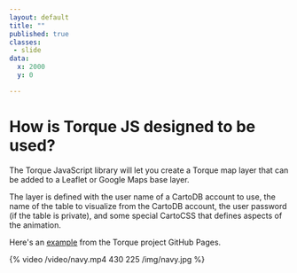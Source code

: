 ```yaml
---
layout: default
title: ""
published: true
classes:
 - slide
data:
  x: 2000
  y: 0

---
```


# How is Torque JS designed to be used? #

The Torque JavaScript library will let you create a Torque map layer that can be added to
a Leaflet or Google Maps base layer. 

The layer is defined with the user name of a CartoDB account to use, the name of the table to 
visualize from the CartoDB account, the user password (if the table is private), and some special
CartoCSS that defines aspects of the animation.

Here's an [example](http://cartodb.github.io/torque/examples/navy_leaflet) from the Torque project GitHub Pages.

{% video /video/navy.mp4 430 225 /img/navy.jpg %}

